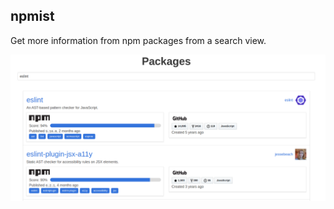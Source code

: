 ## npmist

Get more information from npm packages from a search view.

![Screenshot](screenshot.png)
